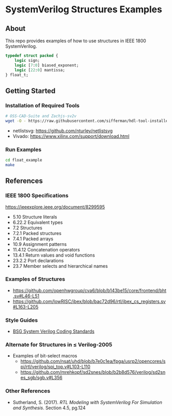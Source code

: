 
# SystemVerilog Structures Examples

## About

This repo provides examples of how to use structures in IEEE 1800 SystemVerilog.

```systemverilog
typedef struct packed {
    logic sign;
    logic [7:0] biased_exponent;
    logic [22:0] mantissa;
} float_t;
```

## Getting Started

### Installation of Required Tools

```bash
# OSS-CAD-Suite and Zachjs-sv2v
wget -O - https://raw.githubusercontent.com/sifferman/hdl-tool-installer/main/install | bash -s -- <build_dir> --oss-cad-suite --zachjs-sv2v
```

* netlistsvg: <https://github.com/nturley/netlistsvg>
* Vivado: <https://www.xilinx.com/support/download.html>

### Run Examples

```bash
cd float_example
make
```

## References

### IEEE 1800 Specifications

<https://ieeexplore.ieee.org/document/8299595>

* 5.10 Structure literals
* 6.22.2 Equivalent types
* 7.2 Structures
* 7.2.1 Packed structures
* 7.4.1 Packed arrays
* 10.9 Assignment patterns
* 11.4.12 Concatenation operators
* 13.4.1 Return values and void functions
* 23.2.2 Port declarations
* 23.7 Member selects and hierarchical names

### Examples of Structures

* <https://github.com/openhwgroup/cva6/blob/b143be15/core/frontend/bht.sv#L46-L51>
* <https://github.com/lowRISC/ibex/blob/bac72d96/rtl/ibex_cs_registers.sv#L163-L205>

### Style Guides

* [BSG System Verilog Coding Standards](https://docs.google.com/document/d/1xA5XUzBtz_D6aSyIBQUwFk_kSUdckrfxa2uzGjMgmCU/edit#heading=h.3ncybxldrngo)

### Alternate for Structures in &leq; Verilog-2005

* Examples of bit-select macros
    * <https://github.com/nsat/uhd/blob/b7e0c1ea/fpga/usrp2/opencores/spi/rtl/verilog/spi_top.v#L103-L110>
    * <https://github.com/mrehkopf/sd2snes/blob/b2b8d576/verilog/sd2snes_sgb/sgb.v#L356>

### Other References

* Sutherland, S. (2017). *RTL Modeling with SystemVerilog For Simulation and Synthesis*. Section 4.5, pg.124
